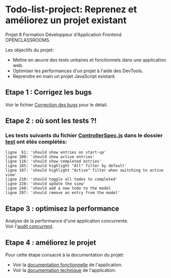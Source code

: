 # Todo-list-project: Reprenez et améliorez un projet existant
Projet 8 Formation Développeur d'Application Frontend OPENCLASSROOMS.

Les objectifs du projet:
* Mettre en œuvre des tests unitaires et fonctionnels dans une application web. 
* Optimiser les performances d'un projet à l'aide des DevTools. 
* Reprendre en main un projet JavaScript existant.
## Etape 1 : Corrigez les bugs
Voir le fichier [Correction des bugs](docs/Correction-des-bugs.md) pour le détail.  
## Etape 2 : où sont les tests ?!  
### Les tests suivants du fichier [ControllerSpec.js](test/ControllerSpec.js) dans le dossier [test](test) ont étés complétés:  
```
ligne  61: 'should show entries on start-up'
ligne 100: 'should show active entries' 
ligne 116: 'should show completed entries'
ligne 185: 'should highlight "All" filter by default'
ligne 197: 'should highlight "Active" filter when switching to active view'
ligne 210: 'should toggle all todos to completed'
ligne 228: 'should update the view'
ligne 248: 'should add a new todo to the model
ligne 297: 'should remove an entry from the model'
```
## Etape 3 : optimisez la performance  
Analyse de la performance d'une application concurrente.  
Voir l'[audit concurrent](docs/Audit-performance-concurrent.md).  
## Etape 4 : améliorez le projet  
Pour cette étape consacré à la documentation du projet:  
* Voir la [documentation fonctionnelle](docs/Documentation-fonctionnelle.md) de l'application.  
* Voir la [documentation technique](#) de l'application.
